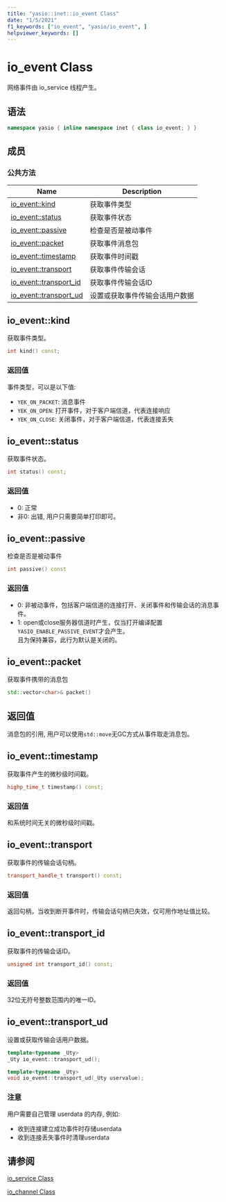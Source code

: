```yaml
---
title: "yasio::inet::io_event Class"
date: "1/5/2021"
f1_keywords: ["io_event", "yasio/io_event", ]
helpviewer_keywords: []
---
```


# io_event Class

网络事件由 io_service 线程产生。


## 语法

```cpp
namespace yasio { inline namespace inet { class io_event; } }
```

## 成员

### 公共方法

|Name|Description|
|----------|-----------------|
|[io_event::kind](#kind)|获取事件类型|
|[io_event::status](#status)|获取事件状态|
|[io_event::passive](#passive)|检查是否是被动事件|
|[io_event::packet](#packet)|获取事件消息包|
|[io_event::timestamp](#timestamp)|获取事件时间戳|
|[io_event::transport](#transport)|获取事件传输会话|
|[io_event::transport_id](#transport_id)|获取事件传输会话ID|
|[io_event::transport_ud](#transport_ud)|设置或获取事件传输会话用户数据|


## <a name="kind"></a> io_event::kind

获取事件类型。

```cpp
int kind() const;
```

### 返回值

事件类型，可以是以下值:

* `YEK_ON_PACKET`: 消息事件
* `YEK_ON_OPEN`: 打开事件，对于客户端信道，代表连接响应
* `YEK_ON_CLOSE`: 关闭事件，对于客户端信道，代表连接丢失

## <a name="status"></a> io_event::status

获取事件状态。

```cpp
int status() const;
```

### 返回值

- 0: 正常
- 非0: 出错, 用户只需要简单打印即可。

## <a name="passive"></a> io_event::passive

检查是否是被动事件

```cpp
int passive() const
```

### 返回值

- 0: 非被动事件，包括客户端信道的连接打开、关闭事件和传输会话的消息事件。
- 1: open或close服务器信道时产生，仅当打开编译配置`YASIO_ENABLE_PASSIVE_EVENT`才会产生。  
且为保持兼容，此行为默认是关闭的。

## <a name="packet"></a> io_event::packet

获取事件携带的消息包

```cpp
std::vector<char>& packet()
```

## 返回值

消息包的引用, 用户可以使用`std::move`无GC方式从事件取走消息包。

## <a name="timestamp"></a> io_event::timestamp

获取事件产生的微秒级时间戳。

```cpp
highp_time_t timestamp() const;
```

### 返回值

和系统时间无关的微秒级时间戳。

## <a name="transport"></a> io_event::transport

获取事件的传输会话句柄。

```cpp
transport_handle_t transport() const;
```

### 返回值

返回句柄，当收到断开事件时，传输会话句柄已失效，仅可用作地址值比较。

## <a name="transport_id"></a> io_event::transport_id

获取事件的传输会话ID。

```cpp
unsigned int transport_id() const;
```

### 返回值

32位无符号整数范围内的唯一ID。

## <a name="transport_ud"></a> io_event::transport_ud

设置或获取传输会话用户数据。

```cpp
template<typename _Uty>
_Uty io_event::transport_ud();

template<typename _Uty>
void io_event::transport_ud(_Uty uservalue);
```

### 注意

用户需要自己管理 userdata 的内存, 例如:  

* 收到连接建立成功事件时存储userdata
* 收到连接丢失事件时清理userdata

## 请参阅

[io_service Class](./io_service-class.md)

[io_channel Class](./io_channel-class.md)
